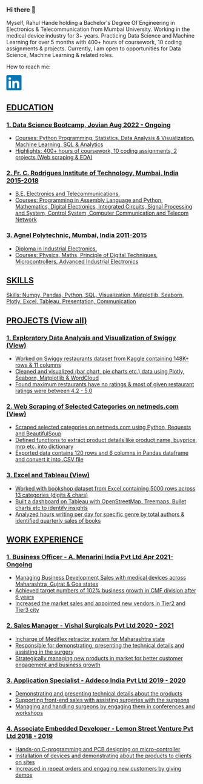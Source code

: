 ### Hi there 👋

<!--
**rahulhande13/rahulhande13** is a ✨ _special_ ✨ repository because its `README.md` (this file) appears on your GitHub profile.

Here are some ideas to get you started:

- 🔭 I’m currently working on ...
- 🌱 I’m currently learning ...
- 👯 I’m looking to collaborate on ...
- 🤔 I’m looking for help with ...
- 💬 Ask me about ...
- 📫 How to reach me: ...
- 😄 Pronouns: ...
- ⚡ Fun fact: ...
-->
Myself, Rahul Hande holding a Bachelor's Degree Of Engineering in Electronics & Telecommunication from Mumbai University. Working in the medical device industry for 3+ years. Practicing Data Science and Machine Learning for over 5 months with 400+ hours of coursework, 10 coding assignments & projects. Currently, I am open to opportunities for Data Science, Machine Learning & related roles.

How to reach me:
<Div>
  <a href="https://www.linkedin.com/in/rahulhande1305/" rel="nofollow">
    <img alt="LinkedIn" src="https://raw.githubusercontent.com/SaiSiddhardhaKalla/statalogosvg/main/linkedin-icon.svg", width="40" hieght="40" style="max-width: 100%;">
</Div>

## EDUCATION

### 1. Data Science Bootcamp, Jovian 	                                                                                      Aug 2022 - Ongoing
- Courses: Python Programming, Statistics, Data Analysis & Visualization, Machine Learning, SQL & Analytics
- Highlights: 400+ hours of coursework, 10 coding assignments, 2 projects (Web scraping & EDA)

### 2. Fr. C. Rodrigues Institute of Technology, Mumbai, India       			                             2015-2018
- B.E, Electronics and Telecommunications.
- Courses: Programming in Assembly Language and Python, Mathematics, Digital Electronics, Integrated Circuits, Signal Processing and System, Control System, Computer Communication and Telecom Network 

### 3. Agnel Polytechnic, Mumbai, India  	                						      2011-2015
- Diploma in Industrial Electronics.
- Courses: Physics, Maths, Principle of Digital Techniques, Microcontrollers, Advanced Industrial Electronics

## SKILLS 

Skills: Numpy, Pandas, Python, SQL, Visualization, Matplotlib, Seaborn, Plotly, Excel, Tableau, Presentation, Communication


## PROJECTS (View all)

### 1. Exploratory Data Analysis and Visualization of Swiggy (View)
- Worked on Swiggy restaurants dataset from Kaggle containing 148K+ rows & 11 columns 
- Cleaned and visualized (bar chart, pie charts etc.) data using Plotly, Seaborn, Matplotlib & WordCloud
- Found maximum restaurants have no ratings & most of given restaurant ratings were between 4.2 - 5.0

### 2. Web Scraping of Selected Categories on netmeds.com (View)
- Scraped selected categories on netmeds.com using Python, Requests and BeautifulSoup
- Defined functions to extract product details like product name, buyprice, mrp etc. into dictionary
- Exported data contains 120 rows and 6 columns in Pandas dataframe and convert it into .CSV file

### 3. Excel and Tableau (View)
- Worked with bookshop dataset from Excel containing 5000 rows across 13 categories (digits & chars)
- Built a dashboard on Tableau with OpenStreetMap, Treemaps, Bullet charts etc to identify insights
- Analyzed hours writing per day for specific genre by total authors & identified quarterly sales of books


## WORK EXPERIENCE

### 1. Business Officer - A. Menarini India Pvt Ltd                                                                                      Apr 2021- Ongoing
- Managing Business Development Sales with medical devices across Maharashtra, Gujrat & Goa states
- Achieved target numbers of 102%  business growth in CMF division after 6 years
- Increased the market sales and appointed new vendors in Tier2 and Tier3 city

### 2. Sales Manager - Vishal Surgicals Pvt Ltd                                                                                    		     2020 - 2021
- Incharge of Mediflex retractor system for Maharashtra state
- Responsible for demonstrating, presenting the technical details and assisting in the surgery
- Strategically managing new products in market for better customer engagement and business growth

### 3. Application Specialist - Addeco India Pvt Ltd                                                                             		     2019 - 2020 
- Demonstrating and presenting technical details about the products
- Supporting front-end sales with assisting surgeries with the surgeons
- Managing and handling surgeons by engaging them in conferences and workshops

### 4. Associate Embedded Developer - Lemon Street Venture Pvt Ltd                                                              2018 - 2019
- Hands-on C-programming and PCB designing on micro-controller
- Installation of devices and demonstrating about the products to clients on sites
- Increased in repeat orders and engaging new customers by giving  demos
